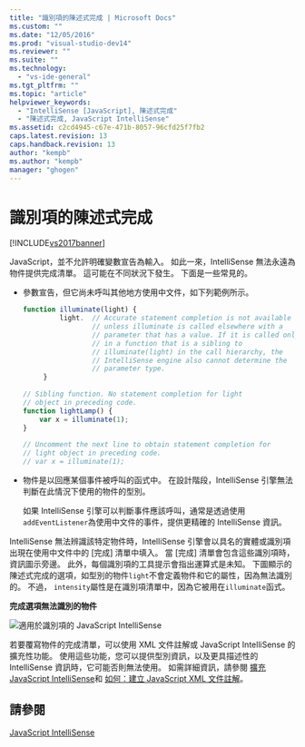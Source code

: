 ```yaml
---
title: "識別項的陳述式完成 | Microsoft Docs"
ms.custom: ""
ms.date: "12/05/2016"
ms.prod: "visual-studio-dev14"
ms.reviewer: ""
ms.suite: ""
ms.technology: 
  - "vs-ide-general"
ms.tgt_pltfrm: ""
ms.topic: "article"
helpviewer_keywords: 
  - "IntelliSense [JavaScript], 陳述式完成"
  - "陳述式完成, JavaScript IntelliSense"
ms.assetid: c2cd4945-c67e-471b-8057-96cfd25f7fb2
caps.latest.revision: 13
caps.handback.revision: 13
author: "kempb"
ms.author: "kempb"
manager: "ghogen"
---
```

# 識別項的陳述式完成
[!INCLUDE[vs2017banner](../code-quality/includes/vs2017banner.md)]

JavaScript，並不允許明確變數宣告為輸入。  如此一來，IntelliSense 無法永遠為物件提供完成清單。  這可能在不同狀況下發生。  下面是一些常見的。  
  
-   參數宣告，但它尚未呼叫其他地方使用中文件，如下列範例所示。  
  
    ```javascript  
    function illuminate(light) {  
             light.  // Accurate statement completion is not available   
                     // unless illuminate is called elsewhere with a   
                     // parameter that has a value. If it is called only  
                     // in a function that is a sibling to   
                     // illuminate(light) in the call hierarchy, the   
                     // IntelliSense engine also cannot determine the   
                     // parameter type.  
         }  
  
    // Sibling function. No statement completion for light   
    // object in preceding code.  
    function lightLamp() {  
        var x = illuminate(1);  
    }  
  
    // Uncomment the next line to obtain statement completion for  
    // light object in preceding code.  
    // var x = illuminate(1);  
    ```  
  
-   物件是以回應某個事件被呼叫的函式中。  在設計階段，IntelliSense 引擎無法判斷在此情況下使用的物件的型別。  
  
     如果 IntelliSense 引擎可以判斷事件應該呼叫，通常是透過使用`addEventListener`為使用中文件的事件，提供更精確的 IntelliSense 資訊。  
  
 IntelliSense 無法辨識該特定物件時，IntelliSense 引擎會以具名的實體或識別項出現在使用中文件中的 \[完成\] 清單中填入。  當 \[完成\] 清單會包含這些識別項時，資訊圖示旁邊。  此外，每個識別項的工具提示會指出運算式是未知。  下圖顯示的陳述式完成的選項，如型別的物件`light`不會定義物件和它的屬性，因為無法識別的。  不過， `intensity`屬性是在識別項清單中，因為它被用在`illuminate`函式。  
  
 **完成選項無法識別的物件**  
  
 ![適用於識別項的 JavaScript IntelliSense](../ide/media/js_intellisense_identifiers.png "js\_intellisense\_identifiers")  
  
 若要覆寫物件的完成清單，可以使用 XML 文件註解或 JavaScript IntelliSense 的擴充性功能。  使用這些功能，您可以提供型別資訊，以及更具描述性的 IntelliSense 資訊時，它可能否則無法使用。  如需詳細資訊，請參閱 [擴充 JavaScript IntelliSense](../ide/extending-javascript-intellisense.md)和 [如何：建立 JavaScript XML 文件註解](../ide/create-xml-documentation-comments-for-javascript-intellisense.md)。  
  
## 請參閱  
 [JavaScript IntelliSense](../ide/javascript-intellisense.md)